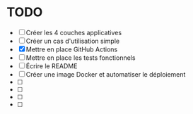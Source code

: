 # TODO

* [ ] Créer les 4 couches applicatives
* [ ] Créer un cas d'utilisation simple
* [x] Mettre en place GitHub Actions
* [ ] Mettre en place les tests fonctionnels
* [ ] Écrire le README
* [ ] Créer une image Docker et automatiser le déploiement
* [ ] 
* [ ] 
* [ ] 
* [ ] 
